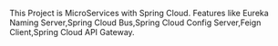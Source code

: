 This Project is MicroServices with Spring Cloud.
Features like Eureka Naming Server,Spring Cloud Bus,Spring Cloud Config Server,Feign Client,Spring Cloud API Gateway.
